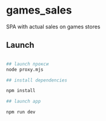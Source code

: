 # games_sales
SPA with actual sales on games stores

## Launch

```bash

## launch прокси
node proxy.mjs

## install dependencies

npm install

## launch app

npm run dev